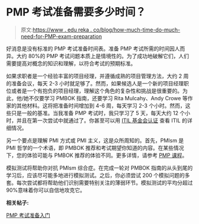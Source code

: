 # PMP 考试准备需要多少时间？

> 原文:[https://www . edu reka . co/blog/how-much-time-do-much-need-for-PMP-exam-preparation](https://www.edureka.co/blog/how-much-time-do-you-need-for-pmp-exam-preparation)

好消息是没有标准的 PMP 考试准备时间表。准备 PMP 考试所需的时间因人而异。大约 80%的 PMP 考试问题本质上是情境性的。为了成功地破解它们，人们需要提高对概念的知识和理解，以符合考试的预期标准。

如果求职者是一个经验丰富的项目经理，并遵循成熟的项目管理方法，大约 2 周的准备会议，每天 2-3 小时就足够了。然而，如果候选人是一个新的项目经理职位或者是一个有抱负的项目经理，理解这个角色的复杂性和挑战是很重要的。为此，他/她不仅要学习 PMBOK 指南，还要学习 Rita Mulcahy、Andy Crowe 等作家的其他材料。这将把准备时间增加到 4-6 周，每天学习 2-3 个小时。然而，这些只是一般的基准。当我准备 PMP 考试时，我只学习了 5 天，每天大约 12 个小时，并且在第一次尝试中就通过了。你甚至可以用 [ITIL 基金会认证](https://www.edureka.co/itil4-foundation-certification-training) 查看 ITIL 的详细情况。

另一个要点是理解 PMI 方式或 PMI 主义，这是众所周知的。首先，PMIsm 是 PMI 哲学的一个术语，即 PMBOK 推荐和考试期望你知道的内容。在某些情况下，您的体验可能与 PMBOK 推荐的体验不同。更多详情，请参考 [PMP 课程](https://www.edureka.co/pmp-certification-exam-training)。

模拟测试将帮助你对抗 PMIsm 综合症。在完成一轮对 PMBOK 指南的从头到尾的学习后，应该尽可能多地进行模拟测试。之后，你必须尝试 200 个模拟问题的多套。每次尝试都将帮助他们识别需要特别关注的薄弱环节。模拟测试的平均分超过 90%意味着你可以自信地攻克它。

**相关帖子:**

[PMP 考试准备入门](https://www.edureka.co/pmp "get started with PMP exam preparation")